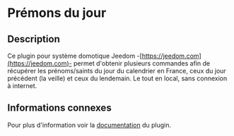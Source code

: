 # Prémons du jour

## Description

Ce plugin pour système domotique Jeedom -[https://jeedom.com](https://jeedom.com)- permet d'obtenir plusieurs commandes afin de récupérer les prénoms/saints du jour du calendrier en France, ceux du jour précédent (la veille) et ceux du lendemain. Le tout en local, sans connexion à internet.

## Informations connexes

Pour plus d'information voir la [documentation](https://jeanrobertjs.github.io/namesoftheday/fr_FR/) du plugin.